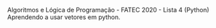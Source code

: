 Algoritmos e Lógica de Programação - FATEC 2020 - Lista 4 (Python)
Aprendendo a usar vetores em python.